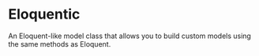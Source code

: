 Eloquentic
==========

An Eloquent-like model class that allows you to build custom models using the same methods as Eloquent.